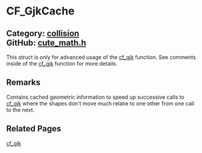 [](../header.md ':include')

# CF_GjkCache

Category: [collision](https://github.com/RandyGaul/cute_framework/blob/master/docs/api_reference?id=collision)  
GitHub: [cute_math.h](https://github.com/RandyGaul/cute_framework/blob/master/include/cute_math.h)  
---

This struct is only for advanced usage of the [cf_gjk](https://github.com/RandyGaul/cute_framework/blob/master/docs/collision/cf_gjk.md) function. See comments inside of the [cf_gjk](https://github.com/RandyGaul/cute_framework/blob/master/docs/collision/cf_gjk.md) function for more details.

## Remarks

Contains cached geometric information to speed up successive calls to [cf_gjk](https://github.com/RandyGaul/cute_framework/blob/master/docs/collision/cf_gjk.md) where the shapes don't move much relatie to
one other from one call to the next.

## Related Pages

[cf_gjk](https://github.com/RandyGaul/cute_framework/blob/master/docs/collision/cf_gjk.md)  
